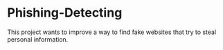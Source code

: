 # Phishing-Detecting
This project wants to improve a way to find fake websites that try to steal personal information.
